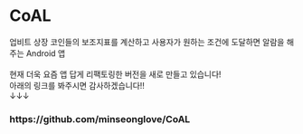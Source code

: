 # CoAL
업비트 상장 코인들의 보조지표를 계산하고 사용자가 원하는 조건에 도달하면 알람을 해주는 Android 앱<br>
<br>
현재 더욱 요즘 앱 답게 리팩토링한 버전을 새로 만들고 있습니다!<br>
아래의 링크를 봐주시면 감사하겠습니다!!<br>
↓↓↓
<h3>https://github.com/minseonglove/CoAL</h3>
